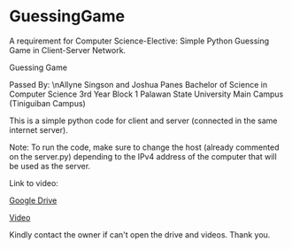 # GuessingGame

A requirement for Computer Science-Elective: Simple Python Guessing Game in Client-Server Network. 

Guessing Game

Passed By:
\nAllyne Singson and Joshua Panes
Bachelor of Science in Computer Science
3rd Year Block 1
Palawan State University Main Campus (Tiniguiban Campus)


This is a simple python code for client and server (connected in the same internet server).


Note: To run the code, make sure to change the host (already commented on the server.py) depending to the IPv4 address of the computer that will be used as the server. 


Link to video:

[Google Drive](https://drive.google.com/drive/folders/0APp_8dcZkavlUk9PVA)

[Video](https://drive.google.com/file/d/1gP-YYjrHXrW_WXNP9mDe3zreZtQvH4oa/view?usp=drive_link)



Kindly contact the owner if can't open the drive and videos. Thank you.
